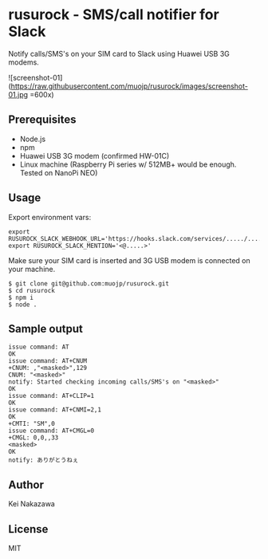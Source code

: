 # rusurock - SMS/call notifier for Slack

Notify calls/SMS's on your SIM card to Slack using Huawei USB 3G modems.

![screenshot-01](https://raw.githubusercontent.com/muojp/rusurock/images/screenshot-01.jpg =600x)

## Prerequisites

 - Node.js
 - npm
 - Huawei USB 3G modem (confirmed HW-01C)
 - Linux machine (Raspberry Pi series w/ 512MB+ would be enough. Tested on NanoPi NEO)

## Usage

Export environment vars:

```
export RUSUROCK_SLACK_WEBHOOK_URL='https://hooks.slack.com/services/...../...../.....'
export RUSUROCK_SLACK_MENTION='<@.....>'
```

Make sure your SIM card is inserted and 3G USB modem is connected on your machine.

```
$ git clone git@github.com:muojp/rusurock.git
$ cd rusurock
$ npm i
$ node .
```

## Sample output

```
issue command: AT
OK
issue command: AT+CNUM
+CNUM: ,"<masked>",129
CNUM: "<masked>"
notify: Started checking incoming calls/SMS's on "<masked>"
OK
issue command: AT+CLIP=1
OK
issue command: AT+CNMI=2,1
OK
+CMTI: "SM",0
issue command: AT+CMGL=0
+CMGL: 0,0,,33
<masked>
OK
notify: ありがとうねぇ
```

## Author

Kei Nakazawa

## License

MIT
